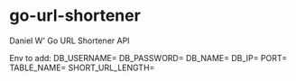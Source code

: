 # go-url-shortener
Daniel W' Go URL Shortener API

Env to add:
DB_USERNAME=
DB_PASSWORD=
DB_NAME=
DB_IP=
PORT=
TABLE_NAME=
SHORT_URL_LENGTH=

